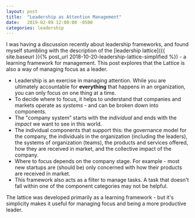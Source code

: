 ```yaml
---
layout: post
title:  "Leadership as Attention Management"
date:   2019-02-09 12:00:00 -0500
categories: leadership
---
```


I was having a discussion recently about leadership frameworks, and found myself stumbling with the description of the [leadership lattice]({{ site.baseurl }}{% post_url 2018-10-20-leadership-lattice-simplified %}) - a learning framework for management. This post explores that the Lattice is also a way of managing focus as a leader.

- Leadership is an exercise in managing attention. While you are ultimately accountable for **everything** that happens in an organization, you can only focus on one thing at a time.
- To decide where to focus, it helps to understand that companies and markets operate as _systems_ - and can be broken down into components.
- The "company system" starts with the _individual_ and ends with the _impact_ we want to see in this world. 
- The individual components that support this: the governance model for the company, the individuals in the organization (including the leaders), the systems of organization (teams), the products and services offered, how they are received in market, and the collective impact of the company.
- Where to focus depends on the company stage. For example - most new startups are (should be) only concerned with how their products are received in market.
- This framework also acts as a filter to manage tasks. A task that doesn't fall within one of the component categories may not be helpful.

The lattice was developed primarily as a learning framework - but it's simplicity makes it useful for managing focus and being a more productive leader.